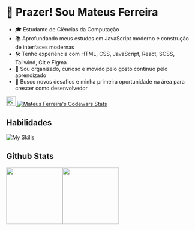 # 👋 Prazer! Sou Mateus Ferreira

- 🎓 Estudante de Ciências da Computação
- 📚 Aprofundando meus estudos em JavaScript moderno e construção de interfaces modernas
- 🛠️ Tenho experiência com HTML, CSS, JavaScript, React, SCSS, Tailwind, Git e Figma
- 🧠 Sou organizado, curioso e movido pelo gosto contínuo pelo aprendizado
- 🚀 Busco novos desafios e minha primeira oportunidade na área para crescer como desenvolvedor

<a href="https://www.linkedin.com/in/mateus-fc/" target="_blank" rel="noopener noreferrer">
  <img alt="LinkedIn Badge" height="25px" src="https://img.shields.io/badge/LinkedIn-0077B5?style=for-the-badge&logo=linkedin&logoColor=white">
</a>

<a href="https://www.codewars.com/users/mateus-f" target="_blank" rel="noopener noreferrer">
  <img alt="Mateus Ferreira's Codewars Stats" src="https://www.codewars.com/users/mateus-f/badges/micro">
</a>

## Habilidades

[![My Skills](https://skillicons.dev/icons?i=html,css,tailwind,sass,js,git,figma)](https://skillicons.dev)


## Github Stats

<div style="display:flex;">
  <img src="https://github-readme-stats.vercel.app/api?username=mateus-f&theme=transparent&bg_color=343439&hide_border=true&show_icons=true&icon_color=FFF&hide_title=true&text_color=FFF" height="150px">
  <img src="https://github-readme-stats.vercel.app/api/top-langs/?username=mateus-f&layout=compact&bg_color=343439&hide_border=true&title_color=FFF&text_color=FFF" height="150px">
</div>
